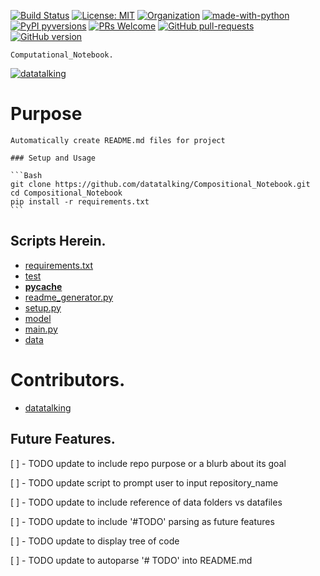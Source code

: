 [![Build Status](https://travis-ci.com/1/0.svg?branch=master)](https://travis-ci.com/1/0)
[![License: MIT](https://img.shields.io/badge/License-MIT-red.svg)](https://opensource.org/licenses/MIT)
[![Organization](https://img.shields.io/badge/Org-datatalking-blue.svg)](https://github.com/datatalking)
[![made-with-python](https://img.shields.io/badge/Made%20with-Python-1f425f.svg)](https://www.python.org/)
[![PyPI pyversions](https://img.shields.io/pypi/pyversions/ansicolortags.svg)](
https://pypi.python.org/pypi/ansicolortags/)
[![PRs Welcome](https://img.shields.io/badge/PRs-welcome-brightgreen.svg?style=flat-square)](https://github.com/1/pull/)
[![GitHub pull-requests](https://img.shields.io/github/issues-pr/Naereen/StrapDown.js.svg)](https://gitHub.com/1/0/pull/)
[![GitHub version](https://badge.fury.io/gh/Naereen%2FStrapDown.js.svg)](https://github.com/1/0)

    Computational_Notebook.

[![datatalking](https://img.shields.io/badge/Author-datatalking-cyan.svg?style=for-the-badge)](https://github.com/datatalking)

# Purpose

```Automatically create README.md files for project```

    ### Setup and Usage

    ```Bash
    git clone https://github.com/datatalking/Compositional_Notebook.git
    cd Compositional_Notebook
    pip install -r requirements.txt
    ```

## Scripts Herein.

* [requirements.txt](https://github.com/datatalking/Compositional_Notebook/blob/master/requirements.txt)
* [test](https://github.com/datatalking/Compositional_Notebook/blob/master/test)
* [__pycache__](https://github.com/datatalking/Compositional_Notebook/blob/master/__pycache__)
* [readme_generator.py](https://github.com/datatalking/Compositional_Notebook/blob/master/readme_generator.py)
* [setup.py](https://github.com/datatalking/Compositional_Notebook/blob/master/setup.py)
* [model](https://github.com/datatalking/Compositional_Notebook/blob/master/model)
* [main.py](https://github.com/datatalking/Compositional_Notebook/blob/master/main.py)
* [data](https://github.com/datatalking/Compositional_Notebook/blob/master/data)

# Contributors.

* [datatalking](https://github.com/datatalking)

## Future Features.

[ ] - TODO update to include repo purpose or a blurb about its goal

[ ] - TODO update script to prompt user to input repository_name

[ ] - TODO update to include reference of data folders vs datafiles

[ ] - TODO update to include '#TODO' parsing as future features

[ ] - TODO update to display tree of code

[ ] - TODO update to autoparse '# TODO' into README.md
